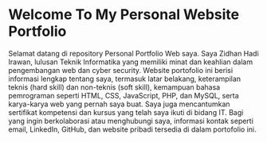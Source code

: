 # Welcome To My Personal Website Portfolio
Selamat datang di repository Personal Portfolio Web saya. Saya Zidhan Hadi Irawan, lulusan Teknik Informatika yang memiliki minat dan keahlian dalam pengembangan web dan cyber security. Website portofolio ini berisi informasi lengkap tentang saya, termasuk latar belakang, keterampilan teknis (hard skill) dan non-teknis (soft skill), kemampuan bahasa pemrograman seperti HTML, CSS, JavaScript, PHP, dan MySQL, serta karya-karya web yang pernah saya buat. Saya juga mencantumkan sertifikat kompetensi dan kursus yang telah saya ikuti di bidang IT. Bagi yang ingin berkolaborasi atau menghubungi saya, informasi kontak seperti email, LinkedIn, GitHub, dan website pribadi tersedia di dalam portofolio ini.
